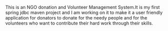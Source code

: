 This is an NGO donation and Volunteer Management System.It is my first spring jdbc maven project and I am working on it to make it a user friendly application for donators to donate for the needy people and for the volunteers who want to contribute their hard work through their skills.

